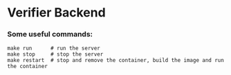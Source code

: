 # Verifier Backend


### Some useful commands:

```shell
make run      # run the server
make stop     # stop the server
make restart  # stop and remove the container, build the image and run the container
```




